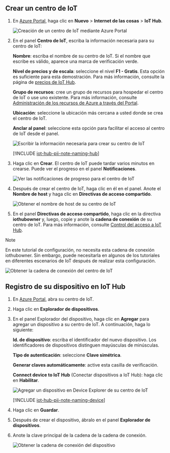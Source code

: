 ## <a name="create-an-iot-hub"></a>Crear un centro de IoT

1. En [Azure Portal](https://portal.azure.com/), haga clic en **Nuevo** > **Internet de las cosas** > **IoT Hub**.

   ![Creación de un centro de IoT mediante Azure Portal](../articles/iot-hub/media/iot-hub-create-hub-and-device/1_create-azure-iot-hub-portal.png)
2. En el panel **Centro de IoT**, escriba la información necesaria para su centro de IoT:

     **Nombre**: escriba el nombre de su centro de IoT. Si el nombre que escribe es válido, aparece una marca de verificación verde.

     **Nivel de precios y de escala**: seleccione el nivel **F1 - Gratis**. Esta opción es suficiente para esta demostración. Para más información, consulte la página de [precios de IoT Hub](https://azure.microsoft.com/pricing/details/iot-hub/).

     **Grupo de recursos**: cree un grupo de recursos para hospedar el centro de IoT o use uno existente. Para más información, consulte [Administración de los recursos de Azure a través del Portal](../articles/azure-resource-manager/resource-group-portal.md).

     **Ubicación**: seleccione la ubicación más cercana a usted donde se crea el centro de IoT.

     **Anclar al panel**: seleccione esta opción para facilitar el acceso al centro de IoT desde el panel.

   ![Escribir la información necesaria para crear su centro de IoT](../articles/iot-hub/media/iot-hub-create-hub-and-device/2_fill-in-fields-for-azure-iot-hub-portal.png)

   [!INCLUDE [iot-hub-pii-note-naming-hub](iot-hub-pii-note-naming-hub.md)]

3. Haga clic en **Crear**. El centro de IoT puede tardar varios minutos en crearse. Puede ver el progreso en el panel **Notificaciones**.

   ![Ver las notificaciones de progreso para el centro de IoT](../articles/iot-hub/media/iot-hub-create-hub-and-device/3_notification-azure-iot-hub-creation-progress-portal.png)

4. Después de crear el centro de IoT, haga clic en él en el panel. Anote el **Nombre de host** y haga clic en **Directivas de acceso compartido**.

   ![Obtener el nombre de host de su centro de IoT](../articles/iot-hub/media/iot-hub-create-hub-and-device/4_get-azure-iot-hub-hostname-portal.png)

5. En el panel **Directivas de acceso compartido**, haga clic en la directiva **iothubowner** y, luego, copie y anote la **cadena de conexión** de su centro de IoT. Para más información, consulte [Control del acceso a IoT Hub](../articles/iot-hub/iot-hub-devguide-security.md).

> [!NOTE] 
En este tutorial de configuración, no necesita esta cadena de conexión iothubowner. Sin embargo, puede necesitarla en algunos de los tutoriales en diferentes escenarios de IoT después de realizar esta configuración.

   ![Obtener la cadena de conexión del centro de IoT](../articles/iot-hub/media/iot-hub-create-hub-and-device/5_get-azure-iot-hub-connection-string-portal.png)

## <a name="register-a-device-in-the-iot-hub-for-your-device"></a>Registro de su dispositivo en IoT Hub

1. En [Azure Portal](https://portal.azure.com/), abra su centro de IoT.

2. Haga clic en **Explorador de dispositivos**.
3. En el panel Explorador del dispositivo, haga clic en **Agregar** para agregar un dispositivo a su centro de IoT. A continuación, haga lo siguiente:

   **Id. de dispositivo**: escriba el identificador del nuevo dispositivo. Los identificadores de dispositivos distinguen mayúsculas de minúsculas.

   **Tipo de autenticación**: seleccione **Clave simétrica**.

   **Generar claves automáticamente**: active esta casilla de verificación.

   **Connect device to IoT Hub** (Conectar dispositivos a IoT Hub): haga clic en **Habilitar**.

   ![Agregar un dispositivo en Device Explorer de su centro de IoT](../articles/iot-hub/media/iot-hub-create-hub-and-device/6_add-device-in-azure-iot-hub-device-explorer-portal.png)

   [!INCLUDE [iot-hub-pii-note-naming-device](iot-hub-pii-note-naming-device.md)]

4. Haga clic en **Guardar**.
5. Después de crear el dispositivo, ábralo en el panel **Explorador de dispositivos**.
6. Anote la clave principal de la cadena de la cadena de conexión.

   ![Obtener la cadena de conexión del dispositivo](../articles/iot-hub/media/iot-hub-create-hub-and-device/7_get-device-connection-string-in-device-explorer-portal.png)
